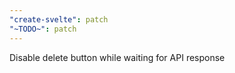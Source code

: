 ```yaml
---
"create-svelte": patch
"~TODO~": patch
---
```


Disable delete button while waiting for API response
